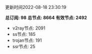 更新时间2022-08-18 23:30:19

**总订阅: 98**
**总节点: 8664**
**有效节点: 2492**
- v2ray节点: 2091
- ss节点: 185
- trojan节点: 191
- ssr节点: 25
